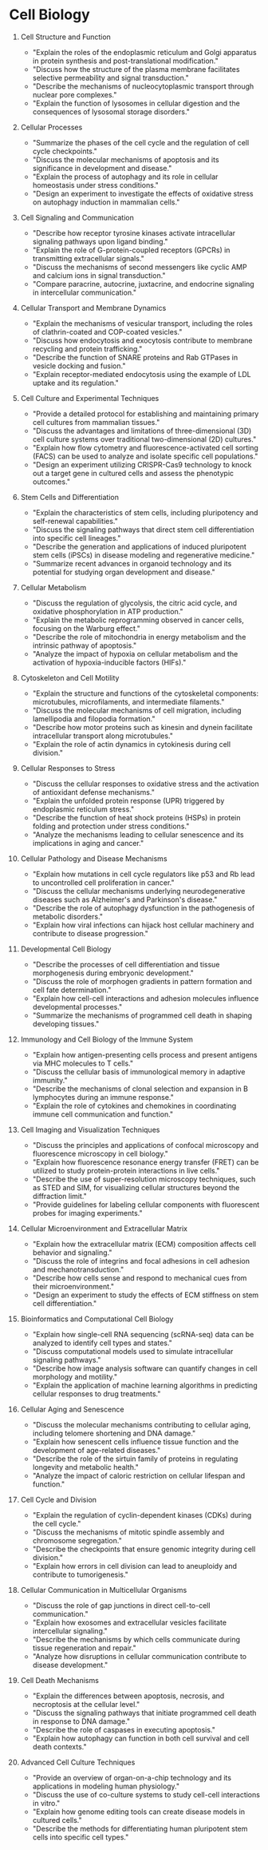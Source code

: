 # Cell Biology

1. Cell Structure and Function
    * "Explain the roles of the endoplasmic reticulum and Golgi apparatus in protein synthesis and post-translational modification."
    * "Discuss how the structure of the plasma membrane facilitates selective permeability and signal transduction."
    * "Describe the mechanisms of nucleocytoplasmic transport through nuclear pore complexes."
    * "Explain the function of lysosomes in cellular digestion and the consequences of lysosomal storage disorders."

2. Cellular Processes
    * "Summarize the phases of the cell cycle and the regulation of cell cycle checkpoints."
    * "Discuss the molecular mechanisms of apoptosis and its significance in development and disease."
    * "Explain the process of autophagy and its role in cellular homeostasis under stress conditions."
    * "Design an experiment to investigate the effects of oxidative stress on autophagy induction in mammalian cells."

3. Cell Signaling and Communication
    * "Describe how receptor tyrosine kinases activate intracellular signaling pathways upon ligand binding."
    * "Explain the role of G-protein-coupled receptors (GPCRs) in transmitting extracellular signals."
    * "Discuss the mechanisms of second messengers like cyclic AMP and calcium ions in signal transduction."
    * "Compare paracrine, autocrine, juxtacrine, and endocrine signaling in intercellular communication."

4. Cellular Transport and Membrane Dynamics
    * "Explain the mechanisms of vesicular transport, including the roles of clathrin-coated and COP-coated vesicles."
    * "Discuss how endocytosis and exocytosis contribute to membrane recycling and protein trafficking."
    * "Describe the function of SNARE proteins and Rab GTPases in vesicle docking and fusion."
    * "Explain receptor-mediated endocytosis using the example of LDL uptake and its regulation."

5. Cell Culture and Experimental Techniques
    * "Provide a detailed protocol for establishing and maintaining primary cell cultures from mammalian tissues."
    * "Discuss the advantages and limitations of three-dimensional (3D) cell culture systems over traditional two-dimensional (2D) cultures."
    * "Explain how flow cytometry and fluorescence-activated cell sorting (FACS) can be used to analyze and isolate specific cell populations."
    * "Design an experiment utilizing CRISPR-Cas9 technology to knock out a target gene in cultured cells and assess the phenotypic outcomes."

6. Stem Cells and Differentiation
    * "Explain the characteristics of stem cells, including pluripotency and self-renewal capabilities."
    * "Discuss the signaling pathways that direct stem cell differentiation into specific cell lineages."
    * "Describe the generation and applications of induced pluripotent stem cells (iPSCs) in disease modeling and regenerative medicine."
    * "Summarize recent advances in organoid technology and its potential for studying organ development and disease."

7. Cellular Metabolism
    * "Discuss the regulation of glycolysis, the citric acid cycle, and oxidative phosphorylation in ATP production."
    * "Explain the metabolic reprogramming observed in cancer cells, focusing on the Warburg effect."
    * "Describe the role of mitochondria in energy metabolism and the intrinsic pathway of apoptosis."
    * "Analyze the impact of hypoxia on cellular metabolism and the activation of hypoxia-inducible factors (HIFs)."

8. Cytoskeleton and Cell Motility
    * "Explain the structure and functions of the cytoskeletal components: microtubules, microfilaments, and intermediate filaments."
    * "Discuss the molecular mechanisms of cell migration, including lamellipodia and filopodia formation."
    * "Describe how motor proteins such as kinesin and dynein facilitate intracellular transport along microtubules."
    * "Explain the role of actin dynamics in cytokinesis during cell division."

9. Cellular Responses to Stress
    * "Discuss the cellular responses to oxidative stress and the activation of antioxidant defense mechanisms."
    * "Explain the unfolded protein response (UPR) triggered by endoplasmic reticulum stress."
    * "Describe the function of heat shock proteins (HSPs) in protein folding and protection under stress conditions."
    * "Analyze the mechanisms leading to cellular senescence and its implications in aging and cancer."

10. Cellular Pathology and Disease Mechanisms
    * "Explain how mutations in cell cycle regulators like p53 and Rb lead to uncontrolled cell proliferation in cancer."
    * "Discuss the cellular mechanisms underlying neurodegenerative diseases such as Alzheimer's and Parkinson's disease."
    * "Describe the role of autophagy dysfunction in the pathogenesis of metabolic disorders."
    * "Explain how viral infections can hijack host cellular machinery and contribute to disease progression."

11. Developmental Cell Biology
    * "Describe the processes of cell differentiation and tissue morphogenesis during embryonic development."
    * "Discuss the role of morphogen gradients in pattern formation and cell fate determination."
    * "Explain how cell-cell interactions and adhesion molecules influence developmental processes."
    * "Summarize the mechanisms of programmed cell death in shaping developing tissues."

12. Immunology and Cell Biology of the Immune System
    * "Explain how antigen-presenting cells process and present antigens via MHC molecules to T cells."
    * "Discuss the cellular basis of immunological memory in adaptive immunity."
    * "Describe the mechanisms of clonal selection and expansion in B lymphocytes during an immune response."
    * "Explain the role of cytokines and chemokines in coordinating immune cell communication and function."

13. Cell Imaging and Visualization Techniques
    * "Discuss the principles and applications of confocal microscopy and fluorescence microscopy in cell biology."
    * "Explain how fluorescence resonance energy transfer (FRET) can be utilized to study protein-protein interactions in live cells."
    * "Describe the use of super-resolution microscopy techniques, such as STED and SIM, for visualizing cellular structures beyond the diffraction limit."
    * "Provide guidelines for labeling cellular components with fluorescent probes for imaging experiments."

14. Cellular Microenvironment and Extracellular Matrix
    * "Explain how the extracellular matrix (ECM) composition affects cell behavior and signaling."
    * "Discuss the role of integrins and focal adhesions in cell adhesion and mechanotransduction."
    * "Describe how cells sense and respond to mechanical cues from their microenvironment."
    * "Design an experiment to study the effects of ECM stiffness on stem cell differentiation."

15. Bioinformatics and Computational Cell Biology
    * "Explain how single-cell RNA sequencing (scRNA-seq) data can be analyzed to identify cell types and states."
    * "Discuss computational models used to simulate intracellular signaling pathways."
    * "Describe how image analysis software can quantify changes in cell morphology and motility."
    * "Explain the application of machine learning algorithms in predicting cellular responses to drug treatments."

16. Cellular Aging and Senescence
    * "Discuss the molecular mechanisms contributing to cellular aging, including telomere shortening and DNA damage."
    * "Explain how senescent cells influence tissue function and the development of age-related diseases."
    * "Describe the role of the sirtuin family of proteins in regulating longevity and metabolic health."
    * "Analyze the impact of caloric restriction on cellular lifespan and function."

17. Cell Cycle and Division
    * "Explain the regulation of cyclin-dependent kinases (CDKs) during the cell cycle."
    * "Discuss the mechanisms of mitotic spindle assembly and chromosome segregation."
    * "Describe the checkpoints that ensure genomic integrity during cell division."
    * "Explain how errors in cell division can lead to aneuploidy and contribute to tumorigenesis."

18. Cellular Communication in Multicellular Organisms
    * "Discuss the role of gap junctions in direct cell-to-cell communication."
    * "Explain how exosomes and extracellular vesicles facilitate intercellular signaling."
    * "Describe the mechanisms by which cells communicate during tissue regeneration and repair."
    * "Analyze how disruptions in cellular communication contribute to disease development."

19. Cell Death Mechanisms
    * "Explain the differences between apoptosis, necrosis, and necroptosis at the cellular level."
    * "Discuss the signaling pathways that initiate programmed cell death in response to DNA damage."
    * "Describe the role of caspases in executing apoptosis."
    * "Explain how autophagy can function in both cell survival and cell death contexts."

20. Advanced Cell Culture Techniques
    * "Provide an overview of organ-on-a-chip technology and its applications in modeling human physiology."
    * "Discuss the use of co-culture systems to study cell-cell interactions in vitro."
    * "Explain how genome editing tools can create disease models in cultured cells."
    * "Describe the methods for differentiating human pluripotent stem cells into specific cell types."
